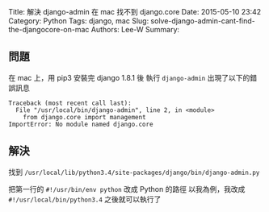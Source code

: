 Title: 解決 django-admin 在 mac 找不到 django.core
Date: 2015-05-10 23:42
Category: Python
Tags: django, mac
Slug: solve-django-admin-cant-find-the-djangocore-on-mac
Authors: Lee-W
Summary: 


## 問題
在 mac 上，用 pip3 安裝完 django 1.8.1 後
執行 `django-admin` 出現了以下的錯誤訊息
```
Traceback (most recent call last):
  File "/usr/local/bin/django-admin", line 2, in <module>
    from django.core import management
ImportError: No module named django.core
```
<!--more-->

## 解決
找到 `/usr/local/lib/python3.4/site-packages/django/bin/django-admin.py`

把第一行的 `#!/usr/bin/env python` 改成 Python 的路徑
以我為例，我改成 `#!/usr/local/bin/python3.4`
之後就可以執行了
